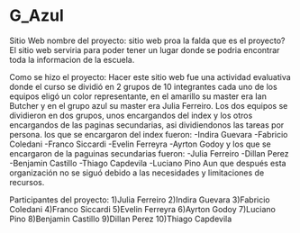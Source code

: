 # G_Azul
Sitio Web
nombre del proyecto:
sitio web proa la falda
que es el proyecto?
El sitio web serviria para poder tener un lugar donde se podria encontrar toda la informacion de la escuela.

Como se hizo el proyecto:
Hacer este sitio web fue una actividad evaluativa donde el curso se dividió en 2 grupos de 10 integrantes cada uno
de los equipos eligó un color representante, en el amarillo su master era Ian Butcher y en el grupo azul su master era Julia Ferreiro.
Los dos equipos se dividieron en dos grupos, unos encargandos del index y los otros encargandos de las paginas secundarias,
asi dividiendonos las tareas por persona.
los que se encargaron del index fueron:
-Indira Guevara
-Fabricio Coledani
-Franco Siccardi
-Evelin Ferreyra
-Ayrton Godoy
y los que se encargaron de la paguinas secundarias fueron:
-Julia Ferreiro
-Dillan Perez
-Benjamin Castillo
-Thiago Capdevila
-Luciano Pino
Aun que después esta organización no se siguó debido a las necesidades y limitaciones de recursos.


Participantes del proyecto:
1)Julia Ferreiro
2)Indira Guevara
3)Fabricio Coledani
4)Franco Siccardi
5)Evelin Ferreyra
6)Ayrton Godoy
7)Luciano Pino
8)Benjamin Castillo
9)Dillan Perez
10)Thiago Capdevila
